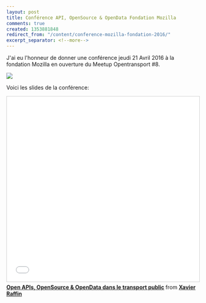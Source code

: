 ```yaml
---
layout: post
title: Conférence API, OpenSource & OpenData Fondation Mozilla
comments: true
created: 1353881848
redirect_from: "/content/conference-mozilla-fondation-2016/"
excerpt_separator: <!--more-->
---
```


J'ai eu l'honneur de donner une conférence jeudi 21 Avril 2016 à la fondation Mozilla en ouverture du Meetup Opentransport #8.

<img src="/images/conference-mozilla-2016.jpg">

<!--more-->

Voici les slides de la conférence:

<iframe src="//fr.slideshare.net/slideshow/embed_code/key/29r2cbOHKBX6GF" width="595" height="485" frameborder="0" marginwidth="0" marginheight="0" scrolling="no" style="border:1px solid #CCC; border-width:1px; margin-bottom:5px; max-width: 100%;" allowfullscreen> </iframe> <div style="margin-bottom:5px"> <strong> <a href="//fr.slideshare.net/xavierraffin/open-apis-opensource-opendata-dans-le-transport-public" title="Open APIs, OpenSource &amp; OpenData dans le transport public" target="_blank">Open APIs, OpenSource &amp; OpenData dans le transport public</a> </strong> from <strong><a href="//fr.slideshare.net/xavierraffin" target="_blank">Xavier Raffin</a></strong> </div>








